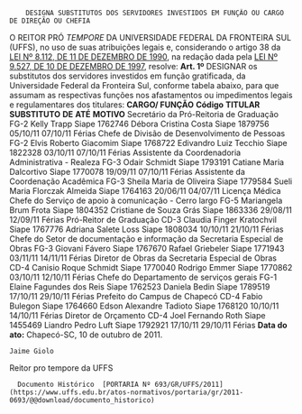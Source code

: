         DESIGNA SUBSTITUTOS DOS SERVIDORES INVESTIDOS EM FUNÇÃO OU CARGO DE DIREÇÃO OU CHEFIA  

 O REITOR PRÓ *TEMPORE*  DA UNIVERSIDADE FEDERAL DA FRONTEIRA SUL (UFFS), no uso de suas atribuições legais e, considerando o artigo 38 da [LEI Nº 8.112, DE 11 DE DEZEMBRO DE 1990](http://www.planalto.gov.br/ccivil_03/LEIS/L8112cons.htm), na redação dada pela [LEI Nº 9.527, DE 10 DE DEZEMBRO DE 1997](http://www.planalto.gov.br/ccivil_03/LEIS/L9527.htm), resolve:   **Art. 1º**  DESIGNAR os substitutos dos servidores investidos em função gratificada, da Universidade Federal da Fronteira Sul, conforme tabela abaixo, para que assumam as respectivas funções nos afastamentos ou impedimentos legais e regulamentares dos titulares:     **CARGO/ FUNÇÃO**    **Código**    **TITULAR**    **SUBSTITUTO**    **DE**    **ATÉ**    **MOTIVO**      Secretário da Pró-Reitoria de Graduação   FG-2   Kelly Trapp Siape 1762746   Débora Cristina Costa Siape 1879756   05/10/11   07/10/11   Férias     Chefe de Divisão de Desenvolvimento de Pessoas   FG-2   Elvis Roberto Giacomim Siape 1768722   Edivandro Luiz Tecchio Siape 1822328   03/10/11   07/10/11   Férias     Assistente da Coordenadoria Administrativa - Realeza   FG-3   Odair Schmidt Siape 1793191   Catiane Maria Dalcortivo Siape 1770078   19/09/11   07/10/11   Férias     Assistente da Coordenação Acadêmica   FG-3   Sheila Maria de Oliveira Siape 1779584   Sueli Maria Florczak Almeida Siape 1764163   20/06/11   04/07/11   Licença Médica     Chefe do Serviço de apoio à comunicação - Cerro largo   FG-5   Mariangela Brum Frota Siape 1804352   Cristiane de Souza Grás Siape 1863336   29/08/11   12/09/11   Férias     Pró-Reitor de Graduação   CD-3   Claudia Finger Kratochvil Siape 1767776   Adriana Salete Loss Siape 1808034   10/10/11   21/10/11   Férias     Chefe do Setor de documentação e informação da Secretaria Especial de Obras   FG-3   Giovani Fávero Siape 1767670   Rafael Griebeler Siape 1771943   03/11/11   14/11/11   Férias     Diretor de Obras da Secretaria Especial de Obras   CD-4   Canisio Roque Schmidt Siape 1770040   Rodrigo Emmer Siape 1770862   03/10/11   12/10/11   Férias     Chefe do Departamento de serviços gerais   FG-1   Elaine Fagundes dos Reis Siape 1762523   Daniela Bedin Siape 1789519   17/10/11   29/10/11   Férias     Prefeito do Campus de Chapecó   CD-4   Fabio Bulegon Siape 1764660   Edson Alexandre Tadioto Siape 1768120   10/10/11   14/10/11   Férias     Diretor de Orçamento   CD-4   Joel Fernando Roth Siape 1455469   Liandro Pedro Luft Siape 1792921   17/10/11   29/10/11   Férias              **Data do ato:** Chapecó-SC, 10 de outubro de 2011.   
 

    Jaime Giolo   
 Reitor pro tempore da UFFS 

      Documento Histórico  [PORTARIA Nº 693/GR/UFFS/2011](https://www.uffs.edu.br/atos-normativos/portaria/gr/2011-0693/@@download/documento_historico)     
      
